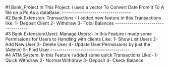 #1 Bank_Project
In This Project, i used a vector To Convert Date From it To A file on a Pc As a dataBase.
\----------------------------------\
#2 Bank Extension:
Transactions:-
I added new feature in this Transactions like:
1- Deposit Client
2- Withdraw
3- Total Balances
 \-----------------------------------\
#3 Bank Extension(User):
Manage Users:- 
In this Feature i made some Permissions for Users to Handling with clients Like:
1- Show List Users
2- Add New User
3- Delete User
4- Update User Permissions by just the (Admin)
5- Find User
\---------------------------------------\
#4 ATM System:
In this Feature i added some quick Transactions Like:-
1- Quick Withdraw
2- Normal Withdraw
3- Deposit
4- Ckeck Balance
